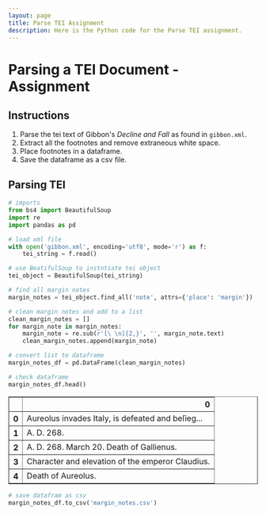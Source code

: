```yaml
---
layout: page
title: Parse TEI Assignment
description: Here is the Python code for the Parse TEI assignment.
---
```


# Parsing a TEI Document - Assignment

## Instructions

1. Parse the tei text of Gibbon's _Decline and Fall_ as found in `gibbon.xml`.
2. Extract all the footnotes and remove extraneous white space.
3. Place footnotes in a dataframe.
4. Save the dataframe as a csv file.

## Parsing TEI


```python
# imports
from bs4 import BeautifulSoup
import re
import pandas as pd
```


```python
# load xml file
with open('gibbon.xml', encoding='utf8', mode='r') as f:
    tei_string = f.read()
```


```python
# use BeatifulSoup to instntiate tei object
tei_object = BeautifulSoup(tei_string)
```


```python
# find all margin notes
margin_notes = tei_object.find_all('note', attrs={'place': 'margin'})
```


```python
# clean margin notes and add to a list
clean_margin_notes = []
for margin_note in margin_notes:
    margin_note = re.sub(r'[\ \n]{2,}', '', margin_note.text)
    clean_margin_notes.append(margin_note)
```


```python
# convert list to dataframe
margin_notes_df = pd.DataFrame(clean_margin_notes)
```


```python
# check dataframe
margin_notes_df.head()
```




<div>
<style scoped>
    .dataframe tbody tr th:only-of-type {
        vertical-align: middle;
    }

    .dataframe tbody tr th {
        vertical-align: top;
    }

    .dataframe thead th {
        text-align: right;
    }
</style>
<table border="1" class="dataframe">
  <thead>
    <tr style="text-align: right;">
      <th></th>
      <th>0</th>
    </tr>
  </thead>
  <tbody>
    <tr>
      <th>0</th>
      <td>Aureolus invades Italy, is defeated and beſieg...</td>
    </tr>
    <tr>
      <th>1</th>
      <td>A. D. 268.</td>
    </tr>
    <tr>
      <th>2</th>
      <td>A. D. 268. March 20. Death of Gallienus.</td>
    </tr>
    <tr>
      <th>3</th>
      <td>Character and elevation of the emperor Claudius.</td>
    </tr>
    <tr>
      <th>4</th>
      <td>Death of Aureolus.</td>
    </tr>
  </tbody>
</table>
</div>




```python
# save datafram as csv
margin_notes_df.to_csv('margin_notes.csv')
```


```python

```
